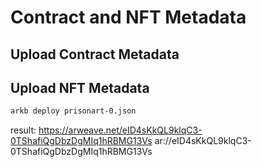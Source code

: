 # Contract and NFT Metadata

## Upload Contract Metadata

## Upload NFT Metadata

```bash
arkb deploy prisonart-0.json
```

result:
https://arweave.net/eID4sKkQL9klqC3-0TShafiQgDbzDgMIq1hRBMG13Vs
ar://eID4sKkQL9klqC3-0TShafiQgDbzDgMIq1hRBMG13Vs
